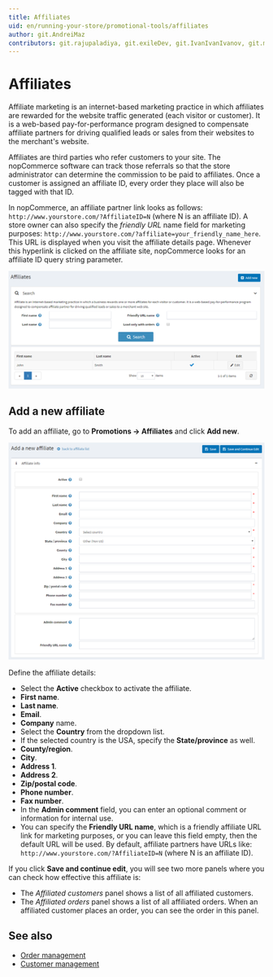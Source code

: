 ```yaml
---
title: Affiliates
uid: en/running-your-store/promotional-tools/affiliates
author: git.AndreiMaz
contributors: git.rajupaladiya, git.exileDev, git.IvanIvanIvanov, git.mariannk, git.DmitriyKulagin
---
```


# Affiliates

Affiliate marketing is an internet-based marketing practice in which affiliates are rewarded for the website traffic generated (each visitor or customer). It is a web-based pay-for-performance program designed to compensate affiliate partners for driving qualified leads or sales from their websites to the merchant's website.

Affiliates are third parties who refer customers to your site. The nopCommerce software can track those referrals so that the store administrator can determine the commission to be paid to affiliates. Once a customer is assigned an affiliate ID, every order they place will also be tagged with that ID.

 In nopCommerce, an affiliate partner link looks as follows: `http://www.yourstore.com/?AffiliateID=N` (where N is an affiliate ID). A store owner can also specify the *friendly URL* name field for marketing purposes: `http://www.yourstore.com/?affiliate=your_friendly_name_here`. This URL is displayed when you visit the affiliate details page. Whenever this hyperlink is clicked on the affiliate site, nopCommerce looks for an affiliate ID query string parameter.

![nopCommerce affiliates](_static/affiliates/affiliates.jpg.png)

## Add a new affiliate

To add an affiliate, go to **Promotions → Affiliates** and click **Add new**.

![Add a new affiliate](_static/affiliates/affiliate_new.png)

Define the affiliate details:

- Select the **Active** checkbox to activate the affiliate.
- **First name**.
- **Last name**.
- **Email**.
- **Company** name.
- Select the **Country** from the dropdown list.
- If the selected country is the USA, specify the **State/province** as well.
- **County/region**.
- **City**.
- **Address 1**.
- **Address 2**.
- **Zip/postal code**.
- **Phone number**.
- **Fax number**.
- In the **Admin comment** field, you can enter an optional comment or information for internal use.
- You can specify the **Friendly URL name**, which is a friendly affiliate URL link for marketing purposes, or you can leave this field empty, then the default URL will be used. By default, affiliate partners have URLs like: `http://www.yourstore.com/?AffiliateID=N` (where N is an affiliate ID).

If you click **Save and continue edit**, you will see two more panels where you can check how effective this affiliate is:

- The *Affiliated customers* panel shows a list of all affiliated customers.
- The *Affiliated orders* panel shows a list of all affiliated orders. When an affiliated customer places an order, you can see the order in this panel.

## See also

- [Order management](xref:en/running-your-store/order-management/index)
- [Customer management](xref:en/running-your-store/customer-management/index)
